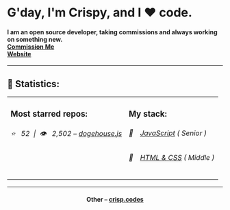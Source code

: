 
<h1>G'day, I'm Crispy, and I ❤️ code.</h1>
<h4>I am an open source developer, taking commissions and always working on something new.<br>
<a href="https://discord.gg/3EAEu2eV">Commission Me</a><br>
<a href="https://crisp.codes">Website</a>
</h4>
<hr>
<h2>📝 Statistics: </h2>
<table>
  <tr>
    <td valign="top">
      <h3>Most starred repos: </h3>
            <h6>⭐️&nbsp;&nbsp;&nbsp;52&nbsp;&nbsp;|&nbsp;&nbsp;👁&nbsp;&nbsp;&nbsp;2,502 – <a href='https://github.com/dogegarden/dogehouse.js'>dogehouse.js</a></h6> 
    </td>
    <td valign="top">
      <h3>My stack: </h3>
      <h6>📔&emsp;<a href="https://github.com/JackCrispy?tab=repositories&q=&type=&language=javascript">JavaScript</a> ( Senior )</h6>
      <h6>📗&emsp;<a href="https://github.com/JackCrispy?tab=repositories&q=&type=&language=html">HTML & CSS</a> ( Middle )</h6>
      </td>
  </tr>
</table>

<hr>
<h4 align="center">Other – <a href='https://crisp.codes' target="_blank">crisp.codes</a><h4>
    
